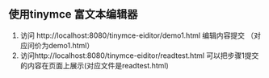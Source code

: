 
## 使用tinymce 富文本编辑器
1. 访问 http://localhost:8080/tinymce-eiditor/demo1.html 编辑内容提交 （对应问价为demo1.html）
2. 访问http://localhost:8080/tinymce-eiditor/readtest.html 可以把步骤1提交的内容在页面上展示(对应文件是readtest.html)